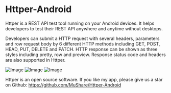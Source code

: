 # Httper-Android

Httper is a REST API test tool running on your Android devices. It helps developers to test their REST API anywhere and anytime without desktops.

Developers can submit a HTTP request with several headers, parameters and row request body by 6 different HTTP methods including GET, POST, HEAD, PUT, DELETE and PATCH. HTTP response can be shown as three styles including pretty, row and preview. Response status code and headers are also supported in Httper.

![Image](https://github.com/MuShare/Httper-Android/raw/master/pictures/intro/Artboard%201.png)
![Image](https://github.com/MuShare/Httper-Android/raw/master/pictures/intro/Artboard%202.png)
![Image](https://github.com/MuShare/Httper-Android/raw/master/pictures/intro/Artboard%203.png)

Httper is an open source software. If you like my app, please give us a star on Github: https://github.com/MuShare/Httper-Android